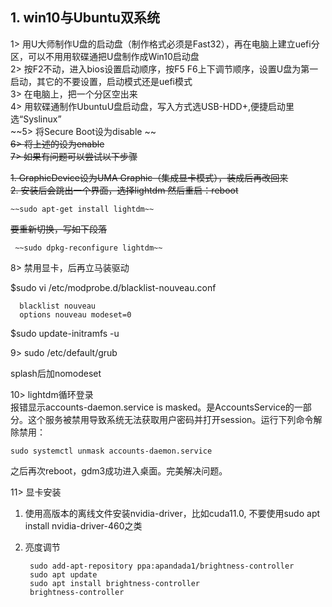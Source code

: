 ## 1. win10与Ubuntu双系统
  1> 用U大师制作U盘的启动盘（制作格式必须是Fast32），再在电脑上建立uefi分区，可以不用用软碟通把U盘制作成Win10启动盘  
  2> 按F2不动，进入bios设置启动顺序，按F5 F6上下调节顺序，设置U盘为第一启动，其它的不要设置，启动模式还是uefi模式  
  3> 在电脑上，把一个分区空出来  
  4> 用软碟通制作UbuntuU盘启动盘，写入方式选USB-HDD+,便捷启动里选“Syslinux”  
  ~~5> 将Secure Boot设为disable ~~  
  ~~6> 将上述的设为enable~~    
  ~~7> 如果有问题可以尝试以下步骤~~  
  
  ~~1. GraphicDevice设为UMA Graphic（集成显卡模式），装成后再改回来~~  
  ~~2. 安装后会跳出一个界面，选择lightdm  然后重启：reboot~~  
    
    ~~sudo apt-get install lightdm~~
 ~~要重新切换，写如下段落~~  
 
     ~~sudo dpkg-reconfigure lightdm~~
    
  8> 禁用显卡，后再立马装驱动
  
  $sudo vi /etc/modprobe.d/blacklist-nouveau.conf
  
      blacklist nouveau
      options nouveau modeset=0
  $sudo update-initramfs -u


9> sudo /etc/default/grub  

splash后加nomodeset

10> lightdm循环登录  
报错显示accounts-daemon.service is masked。是AccountsService的一部分。这个服务被禁用导致系统无法获取用户密码并打开session。运行下列命令解除禁用：

    sudo systemctl unmask accounts-daemon.service
之后再次reboot，gdm3成功进入桌面。完美解决问题。


11> 显卡安装  
1. 使用高版本的离线文件安装nvidia-driver，比如cuda11.0, 不要使用sudo apt install nvidia-driver-460之类
2. 亮度调节

        sudo add-apt-repository ppa:apandada1/brightness-controller
        sudo apt update
        sudo apt install brightness-controller
        brightness-controller

